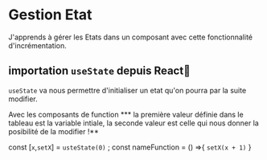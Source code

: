 # Gestion Etat 

J'apprends à gérer les Etats dans un composant avec cette fonctionnalité d'incrémentation.

## importation `useState` depuis React🚗
`useState` va nous permettre d'initialiser un etat qu'on pourra par la suite modifier.

Avec les composants de function 
*** la première valeur définie dans le tableau est la variable intiale, la seconde valeur est celle qui nous donner la posibilité de la modifier !**

const [`x`,`setX`] = `usteState(0)` ;
const nameFunction = () =>{
    `setX(x + 1)`
}